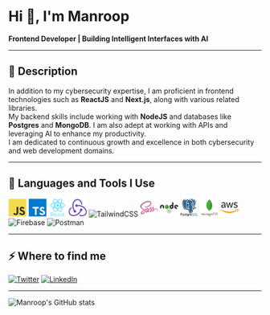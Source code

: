 # Hi 👋, I'm Manroop

**Frontend Developer | Building Intelligent Interfaces with AI**

---

## 📝 Description

In addition to my cybersecurity expertise, I am proficient in frontend technologies such as **ReactJS** and **Next.js**, along with various related libraries.  
My backend skills include working with **NodeJS** and databases like **Postgres** and **MongoDB**. I am also adept at working with APIs and leveraging AI to enhance my productivity.  
I am dedicated to continuous growth and excellence in both cybersecurity and web development domains.

---

## 🚀 Languages and Tools I Use

<p>
  <img src="https://raw.githubusercontent.com/devicons/devicon/master/icons/javascript/javascript-original.svg" alt="JavaScript" width="36" height="36"/>
  <img src="https://raw.githubusercontent.com/devicons/devicon/master/icons/typescript/typescript-original.svg" alt="TypeScript" width="36" height="36"/>
  <img src="https://raw.githubusercontent.com/devicons/devicon/master/icons/react/react-original-wordmark.svg" alt="React" width="36" height="36"/>
  <img src="https://raw.githubusercontent.com/devicons/devicon/master/icons/redux/redux-original.svg" alt="Redux" width="36" height="36"/>
  <img src="https://www.vectorlogo.zone/logos/tailwindcss/tailwindcss-icon.svg" alt="TailwindCSS" width="36" height="36"/>
  <img src="https://raw.githubusercontent.com/devicons/devicon/master/icons/sass/sass-original.svg" alt="Sass" width="36" height="36"/>
  <img src="https://raw.githubusercontent.com/devicons/devicon/master/icons/nodejs/nodejs-original-wordmark.svg" alt="NodeJS" width="36" height="36"/>
  <img src="https://raw.githubusercontent.com/devicons/devicon/master/icons/postgresql/postgresql-original-wordmark.svg" alt="PostgreSQL" width="36" height="36"/>
  <img src="https://raw.githubusercontent.com/devicons/devicon/master/icons/mongodb/mongodb-original-wordmark.svg" alt="MongoDB" width="36" height="36"/>
  <img src="https://raw.githubusercontent.com/devicons/devicon/master/icons/amazonwebservices/amazonwebservices-original-wordmark.svg" alt="AWS" width="36" height="36"/>
  <img src="https://www.vectorlogo.zone/logos/firebase/firebase-icon.svg" alt="Firebase" width="36" height="36"/>
  <img src="https://www.vectorlogo.zone/logos/getpostman/getpostman-icon.svg" alt="Postman" width="36" height="36"/>
</p>

---

## ⚡️ Where to find me

[![Twitter](https://img.shields.io/badge/twitter-x?style=for-the-badge&logo=x&logoColor=white&color=%230f1419)](https://twitter.com/manroop1111)
[![LinkedIn](https://img.shields.io/badge/linkedin-logo?style=for-the-badge&logo=linkedin&logoColor=white&color=%230a77b6)](https://www.linkedin.com/in/manroop-singh-663a432a1)

---

![Manroop's GitHub stats](https://github-readme-stats.vercel.app/api?username=manroop79&show_icons=true&locale=en)
